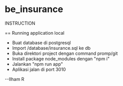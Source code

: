 # be_insurance

INSTRUCTION

== Running application local

- Buat database di postgresql
- Import /database/insurance.sql ke db
- Buka direktori project dengan command promp/git
- Install package node_modules dengan "npm i"
- Jalankan "npm run app"
- Aplikasi jalan di port 3010

--Ilham R
